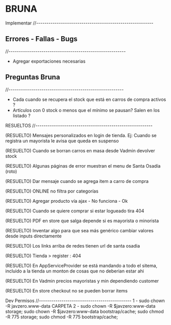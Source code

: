 
# BRUNA
Implementar
//---------------------------------------------------------


## Errores - Fallas - Bugs
//---------------------------------------------------------

- Agregar exportaciones necesarias

## Preguntas Bruna
//--------------------------------------------------------
- Cada cuando se recupera el stock que está en carros de compra activos ?
- Artículos con 0 stock o menos que el mínimo se pausan? Salen en los listado ?


RESUELTOS
//---------------------------------------------------------

(RESUELTO)
Mensajes personalizados en login de tienda. 
Ej: Cuando se registra un mayorista le avisa que queda en suspenso

(RESUELTO)
Cuando se borran carros en masa desde Vadmin devolver stock

(RESUELTO)
Algunas páginas de error muestran el menu de Santa Osadía (roto)

(RESUELTO)
Dar mensaje cuando se agrega item a carro de compra

(RESUELTO)
ONLINE no filtra por categorías

(RESUELTO)
Agregar producto vía ajax - No funciona - Ok

(RESUELTO)
Cuando se quiere comprar si estar logueado tira 404

(RESUELTO)
PDF en store que salga depende si es mayorista o minorista

(RESUELTO)
Inventar algo para que sea más genérico cambiar valores desde inputs directamente

(RESUELTO)
Los links arriba de redes tienen url de santa osadia

(RESUELTO)
Tienda > register : 404

(RESUELTO)
En AppServiceProvider se está mandando a todo el sitema, incluido a la tienda un monton de cosas
que no deberian estar ahi

(RESUELTO)
En Vadmin precios mayoristas y min dependiendo customer

(RESUELTO)
En store checkout no se pueden borrar items


Dev Permisos 
//---------------------------------------------
1 - 
sudo chown -R javzero.www-data CARPETA
2 - 
sudo chown -R $javzero:www-data storage;
sudo chown -R $javzero:www-data bootstrap/cache;
sudo chmod -R 775 storage;
sudo chmod -R 775 bootstrap/cache;
